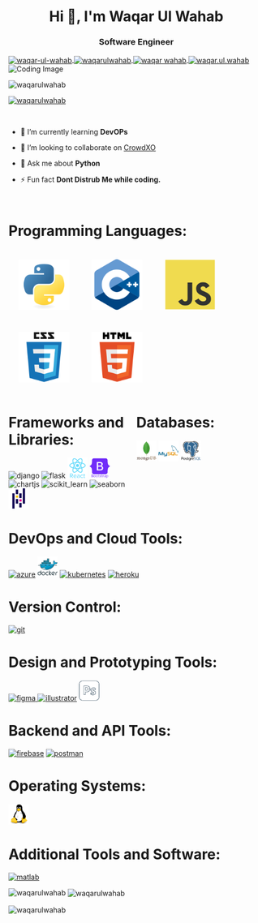 <!-- [![MasterHead](https://1.bp.blogspot.com/-7A4WynwLsMw/XbBpCXG8fHI/AAAAAAAAMt4/uOa1bpLskYgrwGbllhSu2SDj_Mig8SXJQCLcBGAsYHQ/s1600/2000_600px.gif](https://waqarulwahab.io) -->


<h1 align="center">Hi 👋, I'm Waqar Ul Wahab</h1>
<h3 align="center">Software Engineer</h3>


<div>
    <a href="https://www.linkedin.com/in/waqar-ul-wahab-software-engineer" target="blank">
        <img align="center" src="https://raw.githubusercontent.com/rahuldkjain/github-profile-readme-generator/master/src/images/icons/Social/linked-in-alt.svg" alt="waqar-ul-wahab" height="20" width="20"/>
    </a>
    <a href="https://kaggle.com/waqarulwahab" target="blank">
        <img align="center" src="https://raw.githubusercontent.com/rahuldkjain/github-profile-readme-generator/master/src/images/icons/Social/kaggle.svg" alt="waqarulwahab" height="20" width="20" />
    </a>
    <a href="https://www.facebook.com/waqar.wahab412/" target="blank">
        <img align="center" src="https://raw.githubusercontent.com/rahuldkjain/github-profile-readme-generator/master/src/images/icons/Social/facebook.svg" alt="waqar wahab" height="20" width="20" />
    </a>
    <a href="https://instagram.com/waqar.ul.wahab" target="blank">
        <img align="center" src="https://raw.githubusercontent.com/rahuldkjain/github-profile-readme-generator/master/src/images/icons/Social/instagram.svg" alt="waqar.ul.wahab" height="20" width="20" />
    </a>
</div>


<img src="https://dribbble.com/shots/3848914-Programmer-Thomas/attachments/10055456?mode=media" alt="Coding Image">

<p align="left"> <img src="https://komarev.com/ghpvc/?username=waqarulwahab&label=Profile%20views&color=0e75b6&style=flat" alt="waqarulwahab" /> </p>

<p align="left"> <a href="https://github.com/ryo-ma/github-profile-trophy"><img src="https://github-profile-trophy.vercel.app/?username=waqarulwahab" alt="waqarulwahab" /></a> </p>

<p align="left"> <a href="https://twitter.com/" target="blank"><img src="https://img.shields.io/twitter/follow/?logo=twitter&style=for-the-badge" alt="" /></a> </p>

- 🌱 I’m currently learning **DevOPs**

- 👯 I’m looking to collaborate on [CrowdXO](https://web3music-a6fac359a55e.herokuapp.com/)

- 💬 Ask me about **Python**

- ⚡ Fun fact **Dont Distrub Me while coding.**


<br>


<!-- Azure -->
<!-- Bootstrap -->
<!-- Charts Js -->
<!-- C++ -->
<!-- CSS -->
<!-- DJANGO -->
<!-- Docker -->
<!-- Figma -->
<!-- Firebase -->
<!-- Flask -->
<!-- GIT -->
<!-- Heroku -->
<!-- HTML -->
<!-- ILLUSTRATOR -->
<!-- JAVA SCRIPT -->
<!-- KUBERNET -->
<!-- LINUX -->
<!-- MATLAB -->
<!-- MONGODB --> 
<!-- MYSQL -->
<!-- PANDAS -->
<!-- PHOTOSHOP -->
<!-- POSTGRESS -->
<!-- POSTMAN -->
<!-- PYTHON -->
<!-- REACT -->
<!-- SCIKIT LEARN -->
<!-- SEABORN -->


<h1 align="left">Programming Languages:</h1>
<div align="left" class="programming_languages">
    <img src="https://raw.githubusercontent.com/devicons/devicon/master/icons/python/python-original.svg" 
         width="100px" height="100px" alt="python" style="margin: 10px; padding: 10px;"/> <!-- PYTHON -->
    <img src="https://raw.githubusercontent.com/devicons/devicon/master/icons/cplusplus/cplusplus-original.svg" 
         width="100px" height="100px" alt="cplusplus" style="margin: 10px; padding: 10px;"/> <!-- C++ -->
    <img src="https://raw.githubusercontent.com/devicons/devicon/master/icons/javascript/javascript-original.svg" 
         width="100px" height="100px" alt="javascript" style="margin: 10px; padding: 10px;"/> <!-- JAVA SCRIPT -->
    <img src="https://raw.githubusercontent.com/devicons/devicon/master/icons/css3/css3-original-wordmark.svg" 
         width="100px" height="100px" alt="css3" style="margin: 10px; padding: 10px;"/> <!-- CSS -->
    <img src="https://raw.githubusercontent.com/devicons/devicon/master/icons/html5/html5-original-wordmark.svg" 
         width="100px" height="100px" alt="html5" style="margin: 10px; padding: 10px;"/> <!-- HTML -->
</div>






<div style="display: flex; justify-content: space-between;">
    <div style="flex: 1;">
        <h1 align="left">Frameworks and Libraries:</h1>
            <img src="https://cdn.worldvectorlogo.com/logos/django.svg" alt="django" width="40" height="40"/><!-- DJANGO -->
            <img src="https://www.vectorlogo.zone/logos/pocoo_flask/pocoo_flask-icon.svg" alt="flask" width="40" height="40"/><!-- Flask -->
            <img src="https://raw.githubusercontent.com/devicons/devicon/master/icons/react/react-original-wordmark.svg" alt="react" width="40" height="40"/><!-- REACT -->
            <img src="https://raw.githubusercontent.com/devicons/devicon/master/icons/bootstrap/bootstrap-plain-wordmark.svg" alt="bootstrap" width="40" height="40"/><!-- Bootstrap -->
            <img src="https://www.chartjs.org/media/logo-title.svg" alt="chartjs" width="40" height="40"/><!-- Charts Js -->
            <img src="https://upload.wikimedia.org/wikipedia/commons/0/05/Scikit_learn_logo_small.svg" alt="scikit_learn" width="40" height="40"/><!-- SCIKIT LEARN -->
            <img src="https://seaborn.pydata.org/_images/logo-mark-lightbg.svg" alt="seaborn" width="40" height="40"/> <!-- SEABORN -->
            <img src="https://raw.githubusercontent.com/devicons/devicon/2ae2a900d2f041da66e950e4d48052658d850630/icons/pandas/pandas-original.svg" alt="pandas" width="40" height="40"/><!-- PANDAS -->
    </div>
    <div style="flex: 1;">
        <h1 align="left">Databases:</h1>
            <img src="https://raw.githubusercontent.com/devicons/devicon/master/icons/mongodb/mongodb-original-wordmark.svg" alt="mongodb" width="40" height="40"/><!-- MONGODB -->
            <img src="https://raw.githubusercontent.com/devicons/devicon/master/icons/mysql/mysql-original-wordmark.svg" alt="mysql" width="40" height="40"/><!-- MYSQL -->
            <img src="https://raw.githubusercontent.com/devicons/devicon/master/icons/postgresql/postgresql-original-wordmark.svg" alt="postgresql" width="40" height="40"/><!-- POSTGRESS -->
    </div>
</div>




<h1 align="left">DevOps and Cloud Tools:</h1>
<p align="left"></p>
    <a href="https://azure.microsoft.com/en-in/" target="_blank" rel="noreferrer"> <img src="https://www.vectorlogo.zone/logos/microsoft_azure/microsoft_azure-icon.svg" alt="azure" width="40" height="40"/></a>  <!-- Azure -->
    <a href="https://www.docker.com/" target="_blank" rel="noreferrer"> <img src="https://raw.githubusercontent.com/devicons/devicon/master/icons/docker/docker-original-wordmark.svg" alt="docker" width="40" height="40"/></a> <!-- Docker -->
    <a href="https://kubernetes.io" target="_blank" rel="noreferrer"> <img src="https://www.vectorlogo.zone/logos/kubernetes/kubernetes-icon.svg" alt="kubernetes" width="40" height="40"/></a> <!-- KUBERNET -->
    <a href="https://heroku.com" target="_blank" rel="noreferrer"> <img src="https://www.vectorlogo.zone/logos/heroku/heroku-icon.svg" alt="heroku" width="40" height="40"/></a>   <!-- Heroku -->
</p>



<h1 align="left">Version Control:</h1>
<p align="left"></p>
    <a href="https://git-scm.com/" target="_blank" rel="noreferrer"> <img src="https://www.vectorlogo.zone/logos/git-scm/git-scm-icon.svg" alt="git" width="40" height="40"/></a>  <!-- GIT -->
</p>




<h1 align="left">Design and Prototyping Tools:</h1>
<p align="left"></p>
    <a href="https://www.figma.com/" target="_blank" rel="noreferrer"> <img src="https://www.vectorlogo.zone/logos/figma/figma-icon.svg" alt="figma" width="40" height="40"/> </a> <!-- Figma -->
    <a href="https://www.adobe.com/in/products/illustrator.html" target="_blank" rel="noreferrer"> <img src="https://www.vectorlogo.zone/logos/adobe_illustrator/adobe_illustrator-icon.svg" alt="illustrator" width="40" height="40"/></a> <!-- ILLUSTRATOR -->
    <a href="https://www.photoshop.com/en" target="_blank" rel="noreferrer"> <img src="https://raw.githubusercontent.com/devicons/devicon/master/icons/photoshop/photoshop-line.svg" alt="photoshop" width="40" height="40"/></a> <!-- PHOTOSHOP -->
</p>






<h1 align="left">Backend and API Tools:</h1>
<p align="left"></p>
    <a href="https://firebase.google.com/" target="_blank" rel="noreferrer"> <img src="https://www.vectorlogo.zone/logos/firebase/firebase-icon.svg" alt="firebase" width="40" height="40"/></a> <!-- Firebase -->
    <a href="https://postman.com" target="_blank" rel="noreferrer"> <img src="https://www.vectorlogo.zone/logos/getpostman/getpostman-icon.svg" alt="postman" width="40" height="40"/></a> <!-- POSTMAN -->
</p>




<h1 align="left">Operating Systems:</h1>
<p align="left"></p>
<a href="https://www.linux.org/" target="_blank" rel="noreferrer"> <img src="https://raw.githubusercontent.com/devicons/devicon/master/icons/linux/linux-original.svg" alt="linux" width="40" height="40"/></a> <!-- LINUX -->
</p>

<h1 align="left">Additional Tools and Software:</h1>
<p align="left"></p>
    <a href="https://www.mathworks.com/" target="_blank" rel="noreferrer"> <img src="https://upload.wikimedia.org/wikipedia/commons/2/21/Matlab_Logo.png" alt="matlab" width="40" height="40"/></a> <!-- MATLAB -->
</p>






<p><img align="left" src="https://github-readme-stats.vercel.app/api/top-langs?username=waqarulwahab&show_icons=true&locale=en&layout=compact" alt="waqarulwahab" /></p>

<p>&nbsp;<img align="center" src="https://github-readme-stats.vercel.app/api?username=waqarulwahab&show_icons=true&locale=en" alt="waqarulwahab" /></p>

<p><img align="center" src="https://github-readme-streak-stats.herokuapp.com/?user=waqarulwahab&" alt="waqarulwahab" /></p>





<!-- Programming Languages
C++
HTML
CSS
JavaScript
Python
Frameworks and Libraries
Django
Flask
React
Bootstrap
Charts.js
Scikit-learn
Seaborn
Pandas
Databases
MongoDB
MySQL
PostgreSQL
DevOps and Cloud Tools
Docker
Kubernetes
Heroku
Version Control
Git
Design and Prototyping Tools
Figma
Adobe Illustrator
Adobe Photoshop
Backend and API Tools
Firebase
Postman
Operating Systems
Linux
Additional Tools and Software
MATLAB -->
